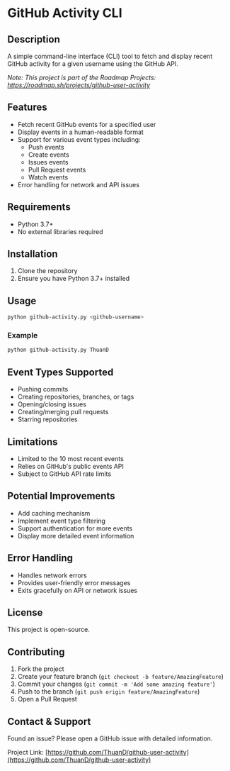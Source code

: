 # GitHub Activity CLI

## Description
A simple command-line interface (CLI) tool to fetch and display recent GitHub activity for a given username using the GitHub API.

_Note: This project is part of the Roadmap Projects: https://roadmap.sh/projects/github-user-activity_

## Features
- Fetch recent GitHub events for a specified user
- Display events in a human-readable format
- Support for various event types including:
    - Push events
    - Create events
    - Issues events
    - Pull Request events
    - Watch events
- Error handling for network and API issues

## Requirements
- Python 3.7+
- No external libraries required

## Installation
1. Clone the repository
2. Ensure you have Python 3.7+ installed

## Usage
```bash
python github-activity.py <github-username>
```

### Example
```bash
python github-activity.py ThuanD
```

## Event Types Supported
- Pushing commits
- Creating repositories, branches, or tags
- Opening/closing issues
- Creating/merging pull requests
- Starring repositories

## Limitations
- Limited to the 10 most recent events
- Relies on GitHub's public events API
- Subject to GitHub API rate limits

## Potential Improvements
- Add caching mechanism
- Implement event type filtering
- Support authentication for more events
- Display more detailed event information

## Error Handling
- Handles network errors
- Provides user-friendly error messages
- Exits gracefully on API or network issues

## License

This project is open-source.

## Contributing

1. Fork the project
2. Create your feature branch (`git checkout -b feature/AmazingFeature`)
3. Commit your changes (`git commit -m 'Add some amazing feature'`)
4. Push to the branch (`git push origin feature/AmazingFeature`)
5. Open a Pull Request

## Contact & Support

Found an issue? Please open a GitHub issue with detailed information.

Project Link: [https://github.com/ThuanD/github-user-activity](https://github.com/ThuanD/github-user-activity)